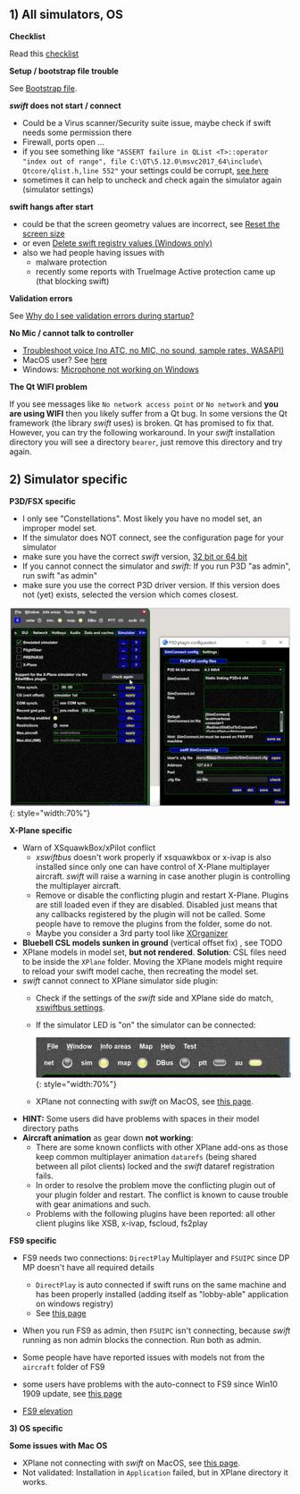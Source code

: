 <!--
    SPDX-FileCopyrightText: Copyright (C) swift Project Community / Contributors
    SPDX-License-Identifier: GFDL-1.3-only
-->

## 1) All simulators, OS

**Checklist**

Read this [checklist](../home/checklist_first_flight.md)

**Setup / bootstrap file trouble**

See [Bootstrap file](./bootstrap.md).

***swift* does not start / connect**

- Could be a Virus scanner/Security suite issue, maybe check if swift needs some permission there
- Firewall, ports open ...
- if you see something like
    `"ASSERT failure in QList <T>::operator "index out of range", file C:\QT\5.12.0\msvc2017_64\include\ Qtcore/qlist.h,line 552"`
    your settings could be corrupt, [see here](./../documentation/flying/settings/reset_screen_size.md)
- sometimes it can help to uncheck and check again the simulator again (simulator settings)

**swift hangs after start**

- could be that the screen geometry values are incorrect, see [Reset the screen size](./../documentation/flying/settings/reset_screen_size.md)
- or even [Delete swift registry values (Windows only)](./delete_registry_values.md)
- also we had people having issues with
    - malware protection
    - recently some reports with TrueImage Active protection came up (that blocking swift)

**Validation errors**

See [Why do I see validation errors during startup?](./../documentation/flying/why_validation_errors.md)

**No Mic / cannot talk to controller**

-   [Troubleshoot voice (no ATC, no MIC, no sound, sample rates, WASAPI)](./voice.md)
-   MacOS user? See [here](./no_sound_macos.md)
-   Windows: [Microphone not working on Windows](./no_microphone_windows.md)

**The Qt WIFI problem**

If you see messages like `No network access point` or `No network` and **you are using WIFI** then you likely suffer from a Qt bug.
In some versions the Qt framework (the library *swift* uses) is broken.
Qt has promised to fix that.
However, you can try the following workaround.
In your *swift* installation directory you will see a directory `bearer`, just remove this directory and try again.

## 2) Simulator specific

**P3D/FSX specific**

- I only see "Constellations".
  Most likely you have no model set, an improper model set.
- If the simulator does NOT connect, see the configuration page for your simulator
- make sure you have the correct *swift* version, [32 bit or 64 bit](./../documentation/flying/p3d_64_or_32.md)
- If you cannot connect the simulator and *swift*: If you run P3D "as admin\", run swift "as admin"
- make sure you use the correct P3D driver version.
  If this version does not (yet) exists, selected the version which comes closest.

![](./../img/driver.jpg){: style="width:70%"}

**X-Plane specific**

- Warn of XSquawkBox/xPilot conflict
    - *xswiftbus* doesn\'t work properly if xsquawkbox or x-ivap is also installed since only one can have control of X-Plane multiplayer aircraft.
        *swift* will raise a warning in case another plugin is controlling the multiplayer aircraft.
    - Remove or disable the conflicting plugin and restart X-Plane.
      Plugins are still loaded even if they are disabled.
      Disabled just means that any callbacks registered by the plugin will not be called.
      Some people have to remove the plugins from the folder, some do not.
    - Maybe you consider a 3rd party tool like [XOrganizer](./faq/xp_landing_gear/deactivate_plugins_xorganizer.md)
- **Bluebell CSL models sunken in ground** (vertical offset fix) , see TODO
- XPlane models in model set, **but not rendered**.
    **Solution**: CSL files need to be inside the `XPlane` folder.
    Moving the XPlane models might require to reload your swift model cache, then recreating the model set.
- *swift* cannot connect to XPlane simulator side plugin:
    - Check if the settings of the *swift* side and XPlane side do match, [xswiftbus settings](./../documentation/flying/settings/xswiftbus.md).
    - If the simulator LED is "on" the simulator can be connected:

        ![](./../img/swift_LED_bar.jpg){: style="width:70%"}

    - XPlane not connecting with *swift* on MacOS, see [this page](./xp_on_macos.md).
- **HINT:** Some users did have problems with spaces in their model directory paths
- **Aircraft animation** as gear down **not working**:
    - There are some known conflicts with other XPlane add-ons as those keep common multiplayer animation `datarefs` (being shared between all pilot clients) locked and the *swift* dataref registration fails.
    - In order to resolve the problem move the conflicting plugin out of your plugin folder and restart.
      The conflict is known to cause trouble with gear animations and such.
    - Problems with the following plugins have been reported: all other client plugins like XSB, x-ivap, fscloud, fs2play

**FS9 specific**

- FS9 needs two connections: `DirectPlay` Multiplayer and `FSUIPC` since DP MP doesn't have all required details
    - `DirectPlay` is auto connected if swift runs on the same machine and has been properly installed (adding itself as "lobby-able" application on windows registry)
    - See [this page](./connect_fs9_manually.md)

- When you run FS9 as admin, then `FSUIPC` isn't connecting, because *swift* running as non admin blocks the connection.
  Run both as admin.
- Some people have have reported issues with models not from the `aircraft` folder of FS9
-   some users have problems with the auto-connect to FS9 since Win10 1909 update, see [this page](./connect_fs9_manually.md)
-   [FS9 elevation](./../home/install/fs9/fs9_ground_elevation.md)

**3) OS specific**

**Some issues with Mac OS**

- XPlane not connecting with *swift* on MacOS, see [this page](./xp_on_macos.md).
- Not validated: Installation in `Application` failed, but in XPlane directory it works.
